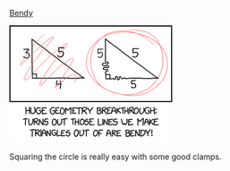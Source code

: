 [Bendy](https://xkcd.com/2706)

![Bendy](./random_comic.png)

Squaring the circle is really easy with some good clamps.

